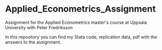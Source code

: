 # Applied_Econometrics_Assignment
Assignment for the Applied Econometrics master's course at Uppsala University with Peter Fredriksson

In this repository you can find my Stata code, replication data, pdf with the answers to the assignment.
